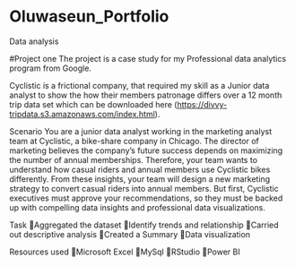 # Oluwaseun_Portfolio
Data analysis

#Project one
The project is a case study for my Professional data analytics program from Google.

Cyclistic is a frictional company, that required my skill as a Junior data analyst to show the how their members patronage differs over a 12 month trip data set which can be downloaded here (https://divvy-tripdata.s3.amazonaws.com/index.html).

Scenario
You are a junior data analyst working in the marketing analyst team at Cyclistic, a bike-share company in Chicago. The director of marketing believes the company’s future success depends on maximizing the number of annual memberships. Therefore, your team wants to understand how casual riders and annual members use Cyclistic bikes differently. 
From these insights, your team will design a new marketing strategy to convert casual riders into annual members. But first, Cyclistic executives must approve your recommendations, so they must be backed up with compelling data insights and professional data visualizations.

Task
Aggregated the dataset
Identify trends and relationship
Carried out descriptive analysis
Created a Summary
Data visualization


Resources used
Microsoft Excel
MySql
RStudio
Power BI

